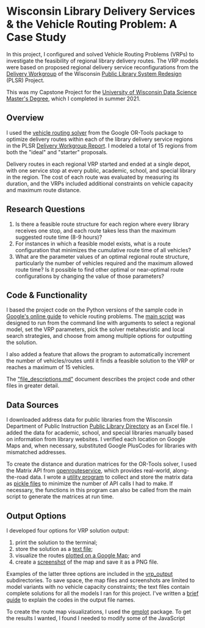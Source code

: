 # Wisconsin Library Delivery Services & the Vehicle Routing Problem: A Case Study

In this project, I configured and solved Vehicle Routing Problems (VRPs) to investigate the feasibility of regional library delivery routes. The VRP models were based on proposed regional delivery service reconfigurations from the [Delivery Workgroup](https://dpi.wi.gov/sites/default/files/imce/coland/pdf/PLSR_-_Delivery_Workgroup_Report.pdf) of the Wisconsin [Public Library System Redesign](https://dpi.wi.gov/coland/plsr-update) (PLSR) Project.

This was my Capstone Project for the [University of Wisconsin Data Science Master&#39;s Degree](https://datasciencedegree.wisconsin.edu/), which I completed in summer 2021.

## Overview

I used the [vehicle routing solver](https://developers.google.com/optimization/routing) from the Google OR-Tools package to optimize delivery routes within each of the library delivery service regions in the PLSR [Delivery Workgroup Report](https://dpi.wi.gov/sites/default/files/imce/coland/pdf/PLSR_-_Delivery_Workgroup_Report.pdf). I modeled a total of 15 regions from both the "ideal" and "starter" proposals.

Delivery routes in each regional VRP started and ended at a single depot, with one service stop at every public, academic, school, and special library in the region. The cost of each route was evaluated by measuring its duration, and the VRPs included additional constraints on vehicle capacity and maximum route distance.

## Research Questions

1. Is there a feasible route structure for each region where every library receives one stop, and each route takes less than the maximum suggested route time (8-9 hours)?
2. For instances in which a feasible model exists, what is a route configuration that minimizes the cumulative route time of all vehicles?
3. What are the parameter values of an optimal regional route structure, particularly the number of vehicles required and the maximum allowed route time? Is it possible to find other optimal or near-optimal route configurations by changing the value of those parameters?

## Code & Functionality

I based the project code on the Python versions of the sample code in [Google's online guide](https://developers.google.com/optimization/routing) to vehicle routing problems. The [main script](wi_lib_vrp.py) was designed to run from the command line with arguments to select a regional model, set the VRP parameters, pick the solver metaheuristic and local search strategies, and choose from among multiple options for outputting the solution.

I also added a feature that allows the program to automatically increment the number of vehicles/routes until it finds a feasible solution to the VRP or reaches a maximum of 15 vehicles.

The ["file_descriptions.md"](file_descriptions.md) document describes the project code and other files in greater detail.

## Data Sources

I downloaded address data for public libraries from the Wisconsin Department of Public Instruction [Public Library Directory](https://dpi.wi.gov/pld/directories/directory) as an Excel file. I added the data for academic, school, and special libraries manually based on information from library websites. I verified each location on Google Maps and, when necessary, substituted Google PlusCodes for libraries with mismatched addresses.

To create the distance and duration matrices for the OR-Tools solver, I used the Matrix API from [openrouteservice](https://openrouteservice.org/), which provides real-world, along-the-road data. I wrote a [utility program](wi_lib_vrp_matrix_build.py) to collect and store the matrix data as [pickle files](vrp_matrix_data) to minimize the number of API calls I had to make. If necessary, the functions in this program can also be called from the main script to generate the matrices at run time.

## Output Options

I developed four options for VRP solution output:

1. print the solution to the terminal;
2. store the solution as a [text file](vrp_output/solution_files);
3. visualize the routes [plotted on a Google Map](vrp_output/map_files); and
4. create a [screenshot](vrp_output/screenshots) of the map and save it as a PNG file.

Examples of the latter three options are included in the [vrp_output](vrp_output) subdirectories. To save space, the map files and screenshots are limited to model variants with no vehicle capacity constraints; the text files contain complete solutions for all the models I ran for this project. I've written a [brief guide](model_id_codes.md) to explain the codes in the output file names.

To create the route map visualizations, I used the [gmplot](https://pypi.org/project/gmplot/) package. To get the results I wanted, I found I needed to modify some of the JavaScript

